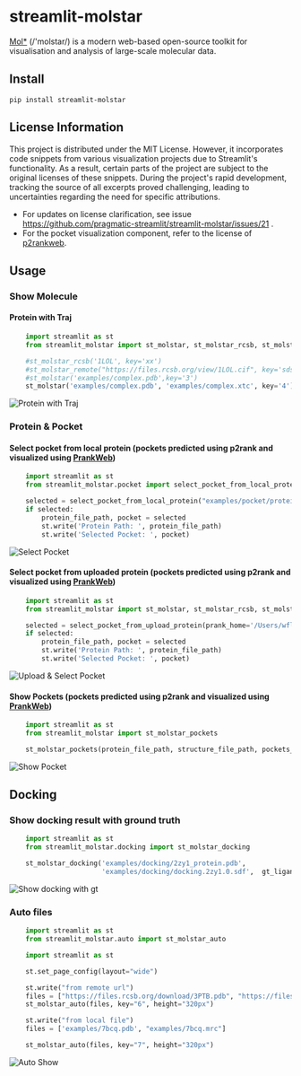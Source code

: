 # streamlit-molstar

[Mol*](https://molstar.org/) (/'molstar/) is a modern web-based open-source toolkit for visualisation and analysis of large-scale molecular data.

## Install
`pip install streamlit-molstar`

## License Information

This project is distributed under the MIT License. However, it incorporates code snippets from various visualization projects due to Streamlit's functionality. As a result, certain parts of the project are subject to the original licenses of these snippets. During the project's rapid development, tracking the source of all excerpts proved challenging, leading to uncertainties regarding the need for specific attributions.

- For updates on license clarification, see issue https://github.com/pragmatic-streamlit/streamlit-molstar/issues/21 .
- For the pocket visualization component, refer to the license of [p2rankweb](https://github.com/pragmatic-streamlit/streamlit-molstar/pull/23).


## Usage

### Show Molecule

#### Protein with Traj

```python
    import streamlit as st
    from streamlit_molstar import st_molstar, st_molstar_rcsb, st_molstar_remote

    #st_molstar_rcsb('1LOL', key='xx')
    #st_molstar_remote("https://files.rcsb.org/view/1LOL.cif", key='sds')
    #st_molstar('examples/complex.pdb',key='3')
    st_molstar('examples/complex.pdb', 'examples/complex.xtc', key='4')
```

![Protein with Traj](examples/example.png)

### Protein & Pocket

#### Select pocket from local protein (pockets predicted using p2rank and visualized using [PrankWeb](https://github.com/cusbg/prankweb))

```python
    import streamlit as st
    from streamlit_molstar.pocket import select_pocket_from_local_protein

    selected = select_pocket_from_local_protein("examples/pocket/protein.pdb", prank_home='/Users/wfluo/Downloads/p2rank_2.4/')
    if selected:
        protein_file_path, pocket = selected
        st.write('Protein Path: ', protein_file_path)
        st.write('Selected Pocket: ', pocket)
```

![Select Pocket](examples/pocket/pocket_select.png)

#### Select pocket from uploaded protein (pockets predicted using p2rank and visualized using [PrankWeb](https://github.com/cusbg/prankweb))

```python
    import streamlit as st
    from streamlit_molstar import st_molstar, st_molstar_rcsb, st_molstar_remote

    selected = select_pocket_from_upload_protein(prank_home='/Users/wfluo/Downloads/p2rank_2.4/')
    if selected:
        protein_file_path, pocket = selected
        st.write('Protein Path: ', protein_file_path)
        st.write('Selected Pocket: ', pocket)
```

![Upload & Select Pocket](examples/pocket/upload_select.png)

#### Show Pockets (pockets predicted using p2rank and visualized using [PrankWeb](https://github.com/cusbg/prankweb))


```python
    import streamlit as st
    from streamlit_molstar import st_molstar_pockets

    st_molstar_pockets(protein_file_path, structure_file_path, pockets_file_path)
```

![Show Pocket](examples/pocket/show_pocket.png)


## Docking

### Show docking result with ground truth

```python
    import streamlit as st
    from streamlit_molstar.docking import st_molstar_docking

    st_molstar_docking('examples/docking/2zy1_protein.pdb', 
                       'examples/docking/docking.2zy1.0.sdf',  gt_ligand_file_path='examples/docking/2zy1_ligand.sdf', key="5", height=240)

```

![Show docking with gt](examples/docking/docking_with_gt.png)


### Auto files

```python
    import streamlit as st
    from streamlit_molstar.auto import st_molstar_auto

    import streamlit as st

    st.set_page_config(layout="wide")

    st.write("from remote url")
    files = ["https://files.rcsb.org/download/3PTB.pdb", "https://files.rcsb.org/download/1LOL.pdb"]
    st_molstar_auto(files, key="6", height="320px")

    st.write("from local file")
    files = ['examples/7bcq.pdb', "examples/7bcq.mrc"]

    st_molstar_auto(files, key="7", height="320px")
```

![Auto Show](examples/auto.png)
